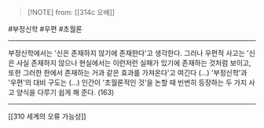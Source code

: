  > [!NOTE] from: [[314c 오배]]

#부정신학 #우편 #초월론 

--- 
부정신학에서는 '신은 존재하지 않기에 존재한다'고 생각한다. 그러나 우편적 사고는 '신은 사실 존재하지 않으나 현실에서는 이런저런 실패가 있기에 존재하는 것처럼 보이고, 또한 그러한 한에서 존재하는 거과 같은 효과를 가져온다'고 여긴다 (...) '부정신학'과 '우편'의 대비 구도는 (...) 인간이 '초월론적인 것'을 논할 때 빈번히 등장하는 두 가지 사고 양식을 다루기 쉽게 해 준다. (163)



--- 
[[310 세계의 오류 가능성]]
